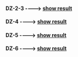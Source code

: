 ####  DZ-2-3 ---->     [show result](https://artyom-zhidkov.github.io/DZ_Hillel/DZ-2-3/)
####  DZ-4   ---->     [show result](https://artyom-zhidkov.github.io/DZ_Hillel/DZ-4/)
####  DZ-5   ---->     [show result](https://artyom-zhidkov.github.io/DZ_Hillel/DZ-5/)
####  DZ-6   ---->     [show result](https://artyom-zhidkov.github.io/DZ_Hillel/DZ-6/)
